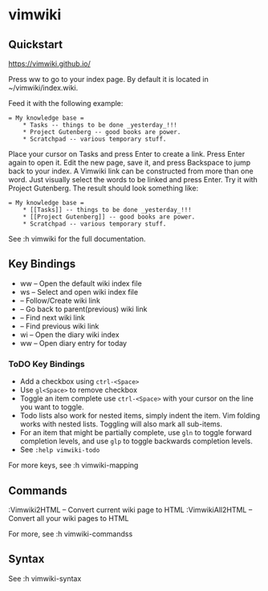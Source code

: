 # vimwiki

## Quickstart 
https://vimwiki.github.io/

Press <Leader>ww to go to your index page. 
By default it is located in ~/vimwiki/index.wiki.

Feed it with the following example:
```
= My knowledge base =
    * Tasks -- things to be done _yesterday_!!!
    * Project Gutenberg -- good books are power.
    * Scratchpad -- various temporary stuff.
```

Place your cursor on Tasks and press Enter to create a link. Press Enter again to open it. Edit the new page, save it, and press Backspace to jump back to your index.
A Vimwiki link can be constructed from more than one word. Just visually select the words to be linked and press Enter. Try it with Project Gutenberg. The result should look something like:

```
= My knowledge base =
    * [[Tasks]] -- things to be done _yesterday_!!!
    * [[Project Gutenberg]] -- good books are power.
    * Scratchpad -- various temporary stuff.
```

See :h vimwiki for the full documentation.

## Key Bindings 
* <Leader>ww – Open the default wiki index file
* <Leader>ws – Select and open wiki index file
* <Enter> – Follow/Create wiki link
* <Backspace> – Go back to parent(previous) wiki link
* <Tab> – Find next wiki link
* <Shift-Tab> – Find previous wiki link
* <Leader>wi – Open the diary wiki index
* <Leader>w<Leader>w – Open diary entry for today 

### ToDO Key Bindings
* Add a checkbox using `ctrl-<Space>`
* Use `gl<Space>` to remove checkbox
* Toggle an item complete use `ctrl-<Space>` with your cursor on the line you want to toggle. 
* Todo lists also work for nested items, simply indent the item. Vim folding works with nested lists. Toggling will also mark all sub-items.
* For an item that might be partially complete, use `gln` to toggle forward completion levels, and use `glp` to toggle backwards completion levels. 
* See `:help vimwiki-todo`

For more keys, see :h vimwiki-mapping

## Commands
:Vimwiki2HTML – Convert current wiki page to HTML
:VimwikiAll2HTML – Convert all your wiki pages to HTML

For more, see :h vimwiki-commandss

## Syntax 
See :h vimwiki-syntax
